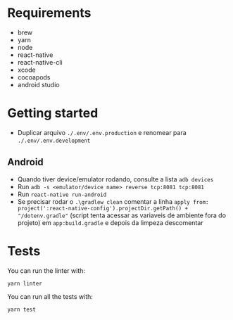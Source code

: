 # Requirements
- brew
- yarn
- node
- react-native
- react-native-cli
- xcode
- cocoapods
- android studio

# Getting started
- Duplicar arquivo `./.env/.env.production` e renomear para `./.env/.env.development`

## Android
- Quando tiver device/emulator rodando, consulte a lista `adb devices` 
- Run `adb -s <emulator/device name> reverse tcp:8081 tcp:8081`
- Run `react-native run-android`
- Se precisar rodar o `.\gradlew clean` comentar a linha `apply from: project(':react-native-config').projectDir.getPath() + "/dotenv.gradle"` (script tenta acessar as variaveis de ambiente fora do projeto) em `app:build.gradle` e depois da limpeza descomentar

# Tests
You can run the linter with:
```shell
yarn linter
```
You can run all the tests with:
```shell
yarn test
```
